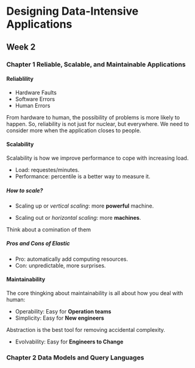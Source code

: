 # Designing Data-Intensive Applications

## Week 2

### Chapter 1 Reliable, Scalable, and Maintainable Applications

#### Reliablility

- Hardware Faults
- Software Errors
- Human Errors

From hardware to human, the possibility of problems is more likely to happen. So, reliability is not just for nuclear, but everywhere. We need to consider more when the application closes to people.



#### Scalability

Scalability is how we improve performance to cope with increasing load.

- Load: requestes/minutes.
- Performance: percentile is a better way to measure it.

##### How to scale?

- Scaling up or *vertical scaling*: more **powerful** machine.

- Scaling out or *horizontal scaling*: more **machines**.

Think about a comination of them

##### Pros and Cons of Elastic

* Pro: automatically add computing resources.
* Con: unpredictable, more surprises.


#### Maintainability

The core thingking about maintainability is all about how you deal with human:

- Operability: Easy for **Operation teams**
- Simplicity: Easy for **New engineers**

Abstraction is the best tool for removing accidental complexity.

- Evolvability: Easy for **Engineers to Change**

### Chapter 2 Data Models and Query Languages